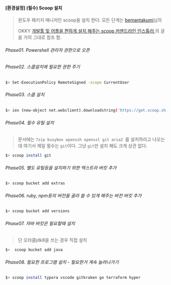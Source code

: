 #### [환경설정] (필수) Scoop 설치

> 윈도우 패키지 매니저인 scoop을 설치 한다.
> 모든 단계는 [bemantakumi](https://okky.kr/user/info/4562)님의 
>
> OKKY [개발툴 및 어플을 편하게 설치 해주는 scoop 커멘드라인 인스톨러 ](https://okky.kr/article/592228)의 글을 거의 
> 그대로 참조 함.



###### Phase01.  Powershell 관리자 권한으로 오픈

###### Phase02.  스쿱설치에 필요한 권한 주기

```bash
$> Set-ExecutionPolicy RemoteSigned -scope CurrentUser 
```

###### Phase03.  스쿱 설치

```bash
$> iex (new-object net.webclient).downloadstring('https://get.scoop.sh')
```

###### Phase04.  필수 유틸 설치

> 문서에는 `7zip busybox openssh openssl git aria2 `를 설치하라고 나오는데
> 여기서 제일 필수는 `git`이다. 그냥 `git`만 설치 해도 크게 상관 없다.

```bash
$> scoop install git
```

###### Phase05. 별도 유틸등을 설치하기 위한 엑스트라 버킷 추가

```bash
$> scoop bucket add extras
```

###### Phase06. ruby, npm등의 버전을 골라 쓸 수 있게 해주는 버전 버킷 추가

```bash
$> scoop bucket add versions
```

###### Phase07.  자바 버킷은 필요할때 설치

> 단 오라클jdk8을 쓰는 경우 직접 설치

```bash
$>  scoop bucket add java
```

###### Phase08.  필요한 프로그램 설치 - 필요한거 계속 늘려나가기

```bash
$> scoop install typora vscode gitkraken go terraform hyper
```









